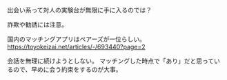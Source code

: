 出会い系って対人の実験台が無限に手に入るのでは？

詐欺や勧誘には注意。

国内のマッチングアプリはペアーズが一位らしい。
https://toyokeizai.net/articles/-/693440?page=2

会話を無理に続けようとしない。
マッチングした時点で「あり」だと思っているので、早めに会う約束をするのが大事。
